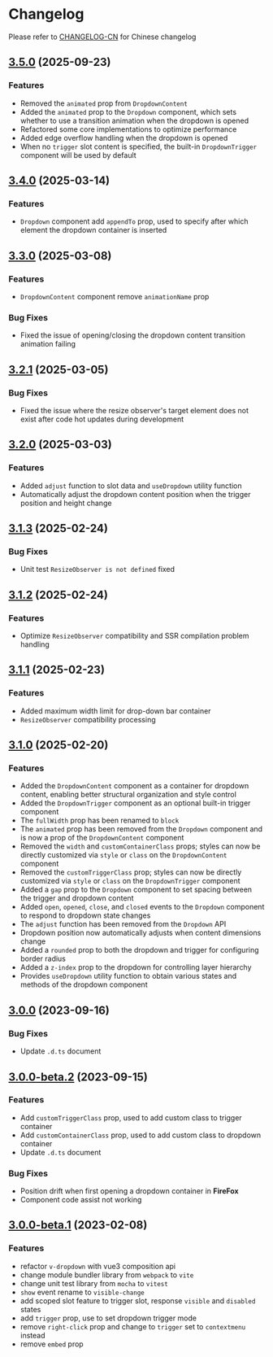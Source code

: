 # Changelog

Please refer to [CHANGELOG-CN](CHANGELOG-CN.md) for Chinese changelog

## [3.5.0](https://github.com/TerryZ/v-dropdown/compare/v3.4.0...v3.5.0) (2025-09-23)

### Features

- Removed the `animated` prop from `DropdownContent`
- Added the `animated` prop to the `Dropdown` component, which sets whether to use a transition animation when the dropdown is opened
- Refactored some core implementations to optimize performance
- Added edge overflow handling when the dropdown is opened
- When no `trigger` slot content is specified, the built-in `DropdownTrigger` component will be used by default

## [3.4.0](https://github.com/TerryZ/v-dropdown/compare/v3.3.0...v3.4.0) (2025-03-14)

### Features

- `Dropdown` component add `appendTo` prop, used to specify after which element the dropdown container is inserted

## [3.3.0](https://github.com/TerryZ/v-dropdown/compare/v3.2.1...v3.3.0) (2025-03-08)

### Features

- `DropdownContent` component remove `animationName` prop

### Bug Fixes

- Fixed the issue of opening/closing the dropdown content transition animation failing


## [3.2.1](https://github.com/TerryZ/v-dropdown/compare/v3.2.0...v3.2.1) (2025-03-05)

### Bug Fixes

- Fixed the issue where the resize observer's target element does not exist after code hot updates during development

## [3.2.0](https://github.com/TerryZ/v-dropdown/compare/v3.1.3...v3.2.0) (2025-03-03)

### Features

- Added `adjust` function to slot data and `useDropdown` utility function
- Automatically adjust the dropdown content position when the trigger position and height change

## [3.1.3](https://github.com/TerryZ/v-dropdown/compare/v3.1.2...v3.1.3) (2025-02-24)

### Bug Fixes

- Unit test `ResizeObserver is not defined` fixed

## [3.1.2](https://github.com/TerryZ/v-dropdown/compare/v3.1.1...v3.1.2) (2025-02-24)

### Features

- Optimize `ResizeObserver` compatibility and SSR compilation problem handling

## [3.1.1](https://github.com/TerryZ/v-dropdown/compare/v3.1.0...v3.1.1) (2025-02-23)

### Features

- Added maximum width limit for drop-down bar container
- `ResizeObserver` compatibility processing

## [3.1.0](https://github.com/TerryZ/v-dropdown/compare/v3.0.0...v3.1.0) (2025-02-20)

### Features

- Added the `DropdownContent` component as a container for dropdown content, enabling better structural organization and style control
- Added the `DropdownTrigger` component as an optional built-in trigger component
- The `fullWidth` prop has been renamed to `block`
- The `animated` prop has been removed from the `Dropdown` component and is now a prop of the `DropdownContent` component
- Removed the `width` and `customContainerClass` props; styles can now be directly customized via `style` or `class` on the `DropdownContent` component
- Removed the `customTriggerClass` prop; styles can now be directly customized via `style` or `class` on the `DropdownTrigger` component
- Added a `gap` prop to the `Dropdown` component to set spacing between the trigger and dropdown content
- Added `open`, `opened`, `close`, and `closed` events to the `Dropdown` component to respond to dropdown state changes
- The `adjust` function has been removed from the `Dropdown` API
- Dropdown position now automatically adjusts when content dimensions change
- Added a `rounded` prop to both the dropdown and trigger for configuring border radius
- Added a `z-index` prop to the dropdown for controlling layer hierarchy
- Provides `useDropdown` utility function to obtain various states and methods of the dropdown component

## [3.0.0](https://github.com/TerryZ/v-dropdown/compare/v3.0.0-beta.2...v3.0.0) (2023-09-16)

### Bug Fixes

- Update `.d.ts` document

## [3.0.0-beta.2](https://github.com/TerryZ/v-dropdown/compare/v3.0.0-beta.1...v3.0.0-beta.2) (2023-09-15)

### Features

- Add `customTriggerClass` prop, used to add custom class to trigger container
- Add `customContainerClass` prop, used to add custom class to dropdown container
- Update `.d.ts` document

### Bug Fixes

- Position drift when first opening a dropdown container in **FireFox**
- Component code assist not working

## [3.0.0-beta.1](https://github.com/TerryZ/v-dropdown/compare/v2.1.1...v3.0.0-beta.1) (2023-02-08)

### Features

- refactor `v-dropdown` with vue3 composition api
- change module bundler library from `webpack` to `vite`
- change unit test library from `mocha` to `vitest`
- `show` event rename to `visible-change`
- add scoped slot feature to trigger slot, response `visible` and `disabled` states
- add `trigger` prop, use to set dropdown trigger mode
- remove `right-click` prop and change to `trigger` set to `contextmenu` instead
- remove `embed` prop
